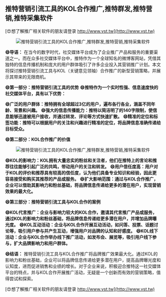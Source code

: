 ## **推特营销引流工具的KOL合作推广,推特群发,推特营销,推特采集软件**

[😍想了解推广相关软件的朋友请登录 http://www.vst.tw](http://www.vst.tw)

 <center><img src="https://vst.tw/MP4/tuiguang/png/1.png" alt="推特营销引流工具的KOL合作推广,推特群发,推特营销,推特采集软件"></center>

**😄导语：**
在当今的数字时代，社交媒体平台成为了企业推广产品和服务的重要渠道之一。而在众多社交媒体平台中，推特作为一个全球知名的微博客网站，凭借其独特的信息传播机制和庞大的用户群体吸引了许多企业投入其营销推广计划。本文将探讨推特营销引流工具与KOL（关键意见领袖）合作推广的新型营销策略，并展示其带来的无限商机。

**😄第一部分：推特营销引流工具的优势**
**😄推特作为一个实时性强、信息速度快的社交媒体平台，具有以下优势：**

**😄广泛的用户群体：推特拥有全球超过3亿的用户，遍布各行各业，涵盖不同年龄、背景和兴趣。**
**😄强大的信息传播能力：推特以简洁明了的140字限制，使信息能够迅速被用户接收，并通过转发、评论等方式快速扩散。**
**😄精准的定位和标签功能：推特可以根据用户的关注和兴趣进行精准的定位，将品牌信息准确传递给目标受众。**

**😄第二部分：KOL合作推广的价值**

 <center><img src="https://vst.tw/MP4/tuiguang/png/2.png" alt="推特营销引流工具的KOL合作推广,推特群发,推特营销,推特采集软件"></center>

**😄KOL的影响力：KOL拥有大量忠实的粉丝和关注者，他们在推特上的言论和推荐往往能够引起广泛的共鸣，带动用户的关注和转发。**
**😄用户信任度高：用户对于KOL的评价和推荐具有较高的信任度，认为他们具备专业知识和经验，因此更容易接受和购买其推荐的产品或服务。**
**😄扩大影响范围：通过与KOL合作推广，企业可以借助其影响力和粉丝基础，将品牌信息传递给更多的潜在用户，实现营销效果的最大化。**

**😄第三部分：推特营销引流工具与KOL合作的案例**

**😄KOL代言推广：企业与影响力较大的KOL合作，邀请其代言推广产品或服务，通过KOL的影响力和粉丝基础，将品牌信息传递给更多潜在用户，并增加品牌曝光度。**
**😄KOL互动活动：企业与KOL合作开展互动活动，如问答、投票、话题讨论等，吸引用户参与并产生互动，增强用户对品牌的认知和好感度。**
**😄KOL线下活动：企业与KOL合作举办线下推广活动，如发布会、展览等，吸引用户线下参与，扩大品牌影响力和用户群体。**

**😄结语：**
推特营销引流工具与KOL合作推广将品牌推广效果最大化。通过KOL的影响力和粉丝基础，企业可以将品牌信息传递给更多潜在用户，提高品牌曝光度和认知度，进而促进销售和业绩的增长。对于企业来说，积极迎合推特这一社交媒体平台的特点，并与KOL合作开展推广活动，无疑是一个创新而有效的营销策略，值得尝试和探索。

[😍想了解推广相关软件的朋友请登录 http://www.vst.tw](http://www.vst.tw)



